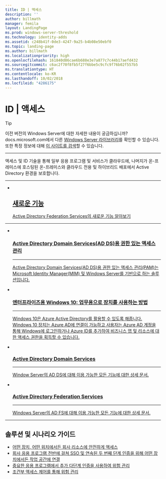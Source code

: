 ```yaml
---
title: ID | 액세스
description: ''
author: billmath
manager: femila
layout: LandingPage
ms.prod: windows-server-threshold
ms.technology: identity-adds
ms.assetid: c248b41f-0de3-4247-9a25-b4b08e50ebf0
ms.topic: landing-page
ms.author: billmath
ms.localizationpriority: high
ms.openlocfilehash: 161840d86cae6b688e3e7a877c7c44b17aefd432
ms.sourcegitcommit: c6ac2f70f8fb5f27f6bbe5c9cfc9f76b02f557b5
ms.translationtype: HT
ms.contentlocale: ko-KR
ms.lasthandoff: 10/02/2018
ms.locfileid: "4286175"
---
```

# ID | 액세스

>[!TIP]
> 이전 버전의 Windows Server에 대한 자세한 내용이 궁금하십니까? docs.microsoft.com에서 다른 [Windows Server 라이브러리](/previous-versions/windows/)를 확인할 수 있습니다. 또한 특정 정보에 대해 [이 사이트를 검색](https://docs.microsoft.com/search/index?search=Windows+Server&dataSource=previousVersions)할 수 있습니다.

<hr />

액세스 및 ID 기술을 통해 일부 응용 프로그램 및 서비스가 클라우드에, 나머지가 온-프레미스에 호스팅된 온-프레미스와 클라우드 전용 및 하이브리드 배포에서 Active Directory 환경을 보호합니다.

<hr />
<ul class="cardsF panelContent">
<li>
 <a href="ad-fs/overview/whats-new-active-directory-federation-services-windows-server.md">
                            <div class="cardSize">
                                <div class="cardPadding">
                                    <div class="card">
                                        <div class="cardImageOuter">
                                            <div class="cardImage">
                                                <img src="../media/i-whats-new.svg" alt="" />
                                            </div>
                                        </div>
                                        <div class="cardText">
                                            <h2>새로운 기능</h2>
                                            <p>Active Directory Federation Services의 새로운 기능 알아보기</p>
                                        </div>
                                    </div>
                                </div>
                            </div>
                          </a>
                        </li>
</ul>
<hr />
<ul class="cardsI panelContent">
<li>
        <a href="https://technet.microsoft.com/library/dn903243.aspx">
          <div class="cardSize">
            <div class="cardPadding">
                <div class="card">
                    <div class="cardImageOuter">
                        <div class="cardImage">
                            <img src="../media/i-access.svg" alt="" />
                        </div>
                    </div>
                    <div class="cardText">
                        <h3>Active Directory Domain Services(AD DS)용 권한 있는 액세스 관리</h3><hr />
                        <p>Active Directory Domain Services(AD DS)용 권한 있는 액세스 관리(PAM)는 Microsoft Identity Manager(MIM) 및 Windows Server를 기반으로 하는 솔루션입니다.</p>
                    </div>
                </div>
            </div>
        </div>
       </a>
    </li>
<li>
        <a href="https://azure.microsoft.com/documentation/articles/active-directory-azureadjoin-windows10-devices-overview/?rnd=1">
          <div class="cardSize">
            <div class="cardPadding">
                <div class="card">
                    <div class="cardImageOuter">
                        <div class="cardImage">
                            <img src="../media/i-access.svg" alt="" />
                        </div>
                    </div>
                    <div class="cardText">
                        <h3>엔터프라이즈용 Windows 10: 업무용으로 장치를 사용하는 방법</h3><hr />
                        <p>Windows 10은 Azure Active Directory를 활용할 수 있도록 해줍니다. Windows 10 장치는 Azure AD에 연결이 가능하고 사용자는 Azure AD 계정을 통해 Windows에 로그인하거나 Azure ID를 추가하여 비즈니스 앱 및 리소스에 대한 액세스 권한을 획득할 수 있습니다.</p>
                    </div>
                </div>
            </div>
        </div>
       </a>
     </li>
<li>
      <a href="../identity/ad-ds/Active-Directory-Domain-Services.md">
        <div class="cardSize">
            <div class="cardPadding">
                <div class="card">
                    <div class="cardImageOuter">
                        <div class="cardImage">
                            <img src="../media/i-access.svg" alt="" />
                        </div>
                    </div>
                    <div class="cardText">
                        <h3>Active Directory Domain Services</h3><hr />
                        <p>Window Server의 AD DS에 대해 이용 가능한 모든 기능에 대한 상세 문서.</p>
                    </div>
                </div>
            </div>
        </div>
       </a>
    </li>
<li>
      <a href="Active-Directory-Federation-Services.md">
        <div class="cardSize">
            <div class="cardPadding">
                <div class="card">
                    <div class="cardImageOuter">
                        <div class="cardImage">
                            <img src="../media/i-access.svg" alt="" />
                        </div>
                    </div>
                    <div class="cardText">
                        <h3>Active Directory Federation Services</h3><hr />
                        <p>Windows Server의 AD FS에 대해 이용 가능한 모든 기능에 대한 상세 문서.</p>
                    </div>
                </div>
            </div>
        </div>
      </a>
    </li>
</ul>

---

## 솔루션 및 시나리오 가이드  
* [어떤 장치, 어떤 위치에서든 회사 리소스에 안전하게 액세스](https://technet.microsoft.com/library/dn550982.aspx)  
*  [회사 응용 프로그램 전반에 걸쳐 SSO 및 연속된 두 번째 단계 인증을 위해 어떤 장치에서든 작업 공간에 연결](https://technet.microsoft.com/library/dn280945.aspx)  
* [중요한 응용 프로그램에서 추가 다단계 인증을 사용하여 위험 관리](https://technet.microsoft.com/library/dn280949.aspx)  
* [조건부 액세스 제어를 통해 위험 관리](https://technet.microsoft.com/library/dn280937.aspx)
